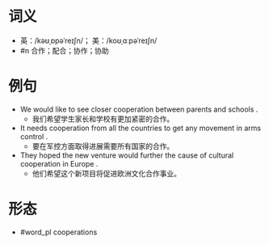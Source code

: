 # 词义
- 英：/kəʊˌɒpəˈreɪʃn/； 美：/koʊˌɑːpəˈreɪʃn/
- #n 合作；配合；协作；协助
# 例句
- We would like to see closer cooperation between parents and schools .
	- 我们希望学生家长和学校有更加紧密的合作。
- It needs cooperation from all the countries to get any movement in arms control .
	- 要在军控方面取得进展需要所有国家的合作。
- They hoped the new venture would further the cause of cultural cooperation in Europe .
	- 他们希望这个新项目将促进欧洲文化合作事业。
# 形态
- #word_pl cooperations
